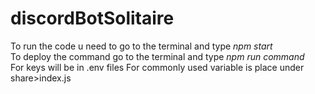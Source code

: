 # discordBotSolitaire 
To run the code u need to go to the terminal and type *npm start* <br>
To deploy the command go to the terminal and type *npm run command* <br>
For keys will be in .env files
For commonly used variable is place under share>index.js
